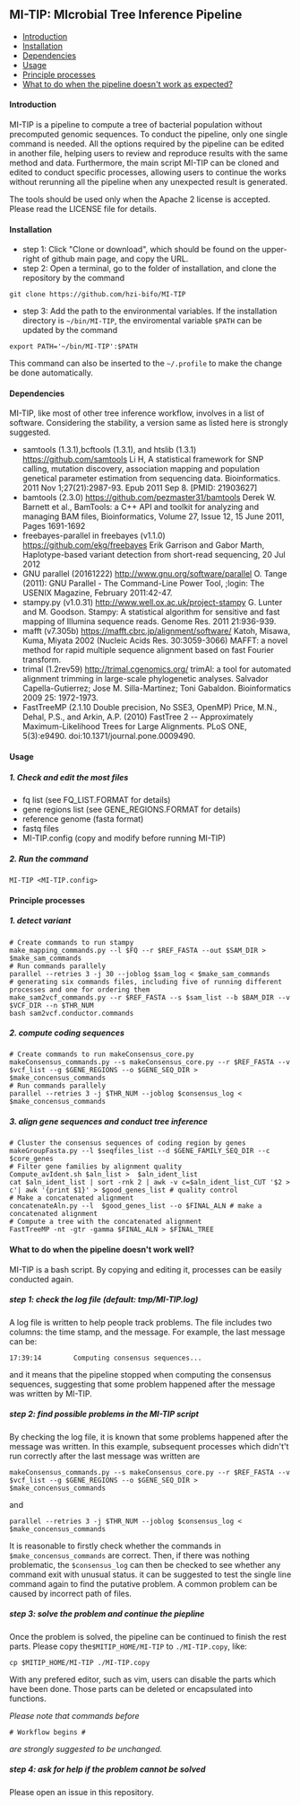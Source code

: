 ## MI-TIP: MIcrobial Tree Inference Pipeline
- <a href="#introduction">Introduction</a>
- <a href="#installation">Installation</a>
- <a href="#dependencies">Dependencies</a>
- <a href="#usage">Usage</a>
- <a href="#processes">Principle processes</a>
- <a href="#troubleshooting">What to do when the pipeline doesn't work as expected?</a>
#### Introduction<a name="introduction"></a>
MI-TIP is a pipeline to compute a tree of bacterial population without precomputed genomic sequences. To conduct the pipeline, only one single command is needed. All the options required by the pipeline can be edited in another file, helping users to review and reproduce results with the same method and data. Furthermore, the main script MI-TIP can be cloned and edited to conduct specific processes, allowing users to continue the works without rerunning all the pipeline when any unexpected result is generated. 

The tools should be used only when the Apache 2 license is accepted. Please read the LICENSE file for details. 
#### Installation<a name="installation"></a>
- step 1: Click "Clone or download", which should be found on the upper-right of github main page, and copy the URL.
- step 2: Open a terminal, go to the folder of installation, and clone the repository by the command
```
git clone https://github.com/hzi-bifo/MI-TIP
```
- step 3: Add the path to the environmental variables. If the installation directory is ```~/bin/MI-TIP```, the enviromental variable ```$PATH``` can be updated by the command
```
export PATH='~/bin/MI-TIP':$PATH
```
This command can also be inserted to the ```~/.profile``` to make the change be done automatically. 
#### Dependencies<a name="dependencies"></a>
MI-TIP, like most of other tree inference workflow, involves in a list of software. Considering the stability, a version same as listed here is strongly suggested. 
- samtools (1.3.1),bcftools (1.3.1), and htslib (1.3.1) https://github.com/samtools
Li H, A statistical framework for SNP calling, mutation discovery, association mapping and population genetical parameter estimation from sequencing data. Bioinformatics. 2011 Nov 1;27(21):2987-93. Epub 2011 Sep 8. [PMID: 21903627]
- bamtools (2.3.0) https://github.com/pezmaster31/bamtools
Derek W. Barnett et al., BamTools: a C++ API and toolkit for analyzing and managing BAM files, Bioinformatics, Volume 27, Issue 12, 15 June 2011, Pages 1691-1692
- freebayes-parallel in freebayes (v1.1.0) https://github.com/ekg/freebayes
Erik Garrison and Gabor Marth, Haplotype-based variant detection from short-read sequencing, 20 Jul 2012
- GNU parallel (20161222) http://www.gnu.org/software/parallel
O. Tange (2011): GNU Parallel - The Command-Line Power Tool,
    ;login: The USENIX Magazine, February 2011:42-47.
- stampy.py (v1.0.31) http://www.well.ox.ac.uk/project-stampy
G. Lunter and M. Goodson.  Stampy: A statistical algorithm for sensitive and fast mapping of Illumina sequence reads. Genome Res. 2011 21:936-939.
- mafft (v7.305b) https://mafft.cbrc.jp/alignment/software/
Katoh, Misawa, Kuma, Miyata 2002 (Nucleic Acids Res. 30:3059-3066) 
MAFFT: a novel method for rapid multiple sequence alignment based on fast Fourier transform. 
- trimal (1.2rev59) http://trimal.cgenomics.org/
trimAl: a tool for automated alignment trimming in large-scale phylogenetic analyses.
Salvador Capella-Gutierrez; Jose M. Silla-Martinez; Toni Gabaldon. Bioinformatics 2009 25: 1972-1973.
- FastTreeMP (2.1.10 Double precision, No SSE3, OpenMP) 
Price, M.N., Dehal, P.S., and Arkin, A.P. (2010) FastTree 2 -- Approximately Maximum-Likelihood Trees for Large Alignments. PLoS ONE, 5(3):e9490. doi:10.1371/journal.pone.0009490.
#### Usage<a name="usage"></a>
##### 1. Check and edit the most files
- fq list (see FQ_LIST.FORMAT for details)
- gene regions list (see GENE_REGIONS.FORMAT for details)
- reference genome (fasta format)
- fastq files
- MI-TIP.config (copy and modify before running MI-TIP)
##### 2. Run the command
```
MI-TIP <MI-TIP.config>
```

#### Principle processes<a name="processes"></a>
##### 1. detect variant
```
# Create commands to run stampy
make_mapping_commands.py --l $FQ --r $REF_FASTA --out $SAM_DIR > $make_sam_commands
# Run commands parallely
parallel --retries 3 -j 30 --joblog $sam_log < $make_sam_commands
# generating six commands files, including five of running different processes and one for ordering them
make_sam2vcf_commands.py --r $REF_FASTA --s $sam_list --b $BAM_DIR --v $VCF_DIR --n $THR_NUM
bash sam2vcf.conductor.commands
```

##### 2. compute coding sequences

```
# Create commands to run makeConsensus_core.py
makeConsensus_commands.py --s makeConsensus_core.py --r $REF_FASTA --v $vcf_list --g $GENE_REGIONS --o $GENE_SEQ_DIR > $make_concensus_commands
# Run commands parallely
parallel --retries 3 -j $THR_NUM --joblog $consensus_log < $make_concensus_commands
```

##### 3. align gene sequences and conduct tree inference

```
# Cluster the consensus sequences of coding region by genes
makeGroupFasta.py --l $seqfiles_list --d $GENE_FAMILY_SEQ_DIR --c $core_genes
# Filter gene families by alignment quality
Compute_avIdent.sh $aln_list >  $aln_ident_list
cat $aln_ident_list | sort -rnk 2 | awk -v c=$aln_ident_list_CUT '$2 > c'| awk '{print $1}' > $good_genes_list # quality control
# Make a concatenated alignment 
concatenateAln.py --l  $good_genes_list --o $FINAL_ALN # make a concatenated alignment
# Compute a tree with the concatenated alignment
FastTreeMP -nt -gtr -gamma $FINAL_ALN > $FINAL_TREE
```
#### What to do when the pipeline doesn't work well?<a name="troubleshooting"></a>
MI-TIP is a bash script. By copying and editing it, processes can be easily conducted again. 
##### step 1: check the log file (default: tmp/MI-TIP.log)
A log file is written to help people track problems. The file includes two columns: the time stamp, and the message. For example, the last message can be:
```
17:39:14        Computing consensus sequences...
```
and it means that the pipeline stopped when computing the consensus sequences, suggesting that some problem happened after the message was written by MI-TIP.
##### step 2: find possible problems in the MI-TIP script
By checking the log file, it is known that some problems happened after the message was written. In this example, subsequent processes which didn't't run correctly after the last message was written are
```
makeConsensus_commands.py --s makeConsensus_core.py --r $REF_FASTA --v $vcf_list --g $GENE_REGIONS --o $GENE_SEQ_DIR > $make_concensus_commands
```
and
```
parallel --retries 3 -j $THR_NUM --joblog $consensus_log < $make_concensus_commands
```
It is reasonable to firstly check whether the commands in ```$make_concensus_commands``` are correct. Then, if there was nothing problematic, the ```$consensus_log``` can then be checked to see whether any command exit with unusual status. it can be suggested to test the single line command again to find the putative problem. A common problem can be caused by incorrect path of files. 
##### step 3: solve the problem and continue the piepline
Once the problem is solved, the pipeline can be continued to finish the rest parts. Please copy the```$MITIP_HOME/MI-TIP``` to ```./MI-TIP.copy```, like:
```
cp $MITIP_HOME/MI-TIP ./MI-TIP.copy
```
With any prefered editor, such as vim, users can disable the parts which have been done. Those parts can be deleted or encapsulated into functions. 

_Please note that commands before_
```
# Workflow begins #
```
_are strongly suggested to be unchanged._
##### step 4: ask for help if the problem cannot be solved
Please open an issue in this repository.


